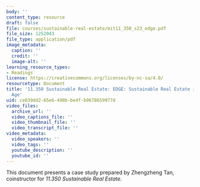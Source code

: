 ```yaml
---
body: ''
content_type: resource
draft: false
file: courses/sustainable-real-estate/mit11_350_s23_edge.pdf
file_size: 1252043
file_type: application/pdf
image_metadata:
  caption: ''
  credit: ''
  image-alt: ''
learning_resource_types:
- Readings
license: https://creativecommons.org/licenses/by-nc-sa/4.0/
resourcetype: Document
title: '11.350 Sustainable Real Estate: EDGE: Sustainable Real Estate in the Digital
  Age'
uid: ce839dd2-65e6-490b-be4f-b9678659977d
video_files:
  archive_url: ''
  video_captions_file: ''
  video_thumbnail_file: ''
  video_transcript_file: ''
video_metadata:
  video_speakers: ''
  video_tags: ''
  youtube_description: ''
  youtube_id: ''
---
```

This document presents a case study prepared by Zhengzheng Tan, coinstructor for *11.350 Sustainable Real Estate.*